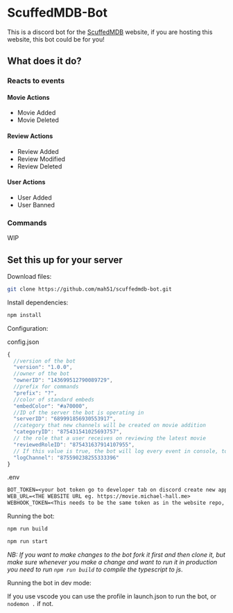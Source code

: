 # ScuffedMDB-Bot

This is a discord bot for the [ScuffedMDB](https://www.github.com/mah51/scuffedmdb) website, if you are hosting this website, this bot could be for you!

## What does it do?

### Reacts to events

#### Movie Actions

- Movie Added
- Movie Deleted

#### Review Actions

- Review Added
- Review Modified
- Review Deleted

#### User Actions

- User Added
- User Banned

### Commands

WIP

## Set this up for your server

Download files:

```bash
git clone https://github.com/mah51/scuffedmdb-bot.git
```

Install dependencies:

```bash
npm install
```

Configuration:

config.json

```js
{
  //version of the bot
  "version": "1.0.0",
  //owner of the bot
  "ownerID": "143699512790089729",
  //prefix for commands
  "prefix": "?",
  //color of standard embeds
  "embedColor": "#a70000",
  //ID of the server the bot is operating in
  "serverID": "689991856930553917",
  //category that new channels will be created on movie addition
  "categoryID": "875431541025693757",
  // the role that a user receives on reviewing the latest movie
  "reviewedRoleID": "875431637914107955",
  // If this value is true, the bot will log every event in console, to a certain channel.
  "logChannel": "875590238255333396"
}
```

.env

```txt
BOT_TOKEN=<your bot token go to developer tab on discord create new application -> bot create bot -> copy bot token>
WEB_URL=<THE WEBSITE URL eg. https://movie.michael-hall.me>
WEBHOOK_TOKEN=<This needs to be the same token as in the website repo, and acts as a password so make it secure!>

```

Running the bot:

```bash
npm run build
```

```bash
npm run start
```

_NB: If you want to make changes to the bot fork it first and then clone it, but make sure whenever you make a change and want to run it in production you need to run `npm run build` to compile the typescript to js_.

Running the bot in dev mode:

If you use vscode you can use the profile in launch.json to run the bot, or `nodemon .` if not.
